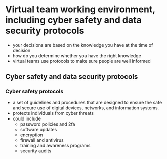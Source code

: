 # Virtual team working environment, including cyber safety and data security protocols
- your decisions are based on the knowledge you have at the time of decision
- how do you determine whether you have the right knowledge
- virtual teams use protocols to make sure people are well informed
## Cyber safety and data security protocols
### Cyber safety protocols
- a set of guidelines and procedures that are designed to ensure the safe and secure use of digital devices, networks, and information systems.
- protects individuals from cyber threats
- could include
	- password policies and 2fa
	- software updates
	- encryption
	- firewall and antivirus
	- training and awareness programs
	- security audits


